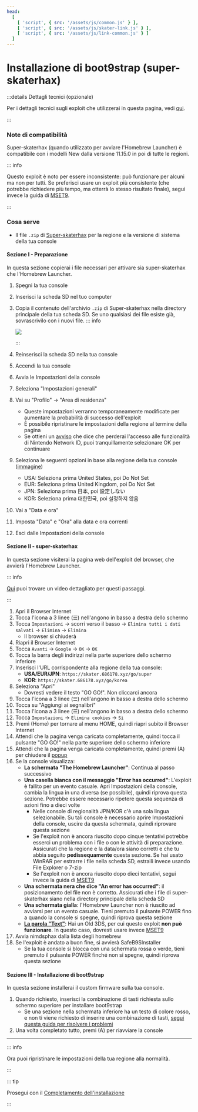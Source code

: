 ```yaml
---
head:
  [
    [ 'script', { src: '/assets/js/common.js' } ],
    [ 'script', { src: '/assets/js/skater-link.js' } ],
    [ 'script', { src: '/assets/js/link-common.js' } ]
  ]
---
```


# Installazione di boot9strap (super-skaterhax)

:::details Dettagli tecnici (opzionale)

Per i dettagli tecnici sugli exploit che utilizzerai in questa pagina, vedi [qui](https://github.com/zoogie/super-skaterhax).

:::

### Note di compatibilità

Super-skaterhax (quando utilizzato per avviare l'Homebrew Launcher) è compatibile con i modelli New dalla versione 11.15.0 in poi di tutte le regioni.

::: info

Questo exploit è noto per essere inconsistente: può funzionare per alcuni ma non per tutti. Se preferisci usare un exploit più consistente (che potrebbe richiedere più tempo, ma otterrà lo stesso risultato finale), segui invece la guida di [MSET9](installing-boot9strap-\(mset9\)).

:::

### Cosa serve

- Il file `.zip` di [Super-skaterhax](https://skater.nintendohomebrew.com) per la regione e la versione di sistema della tua console

#### Sezione I - Preparazione

In questa sezione copierai i file necessari per attivare sia super-skaterhax che l'Homebrew Launcher.

1. Spegni la tua console

2. Inserisci la scheda SD nel tuo computer

3. Copia il contenuto dell'archivio `.zip` di Super-skaterhax nella directory principale della tua scheda SD. Se uno qualsiasi dei file esiste già, sovrascrivilo con i nuovi file.
    ::: info

    ![](/images/screenshots/skaterhax/skater-root-layout.png)

    :::

4. Reinserisci la scheda SD nella tua console

5. Accendi la tua console

6. Avvia le Impostazioni della console

7. Seleziona "Impostazioni generali"

8. Vai su "Profilo" -> "Area di residenza"
    - Queste impostazioni verranno temporaneamente modificate per aumentare la probabilità di successo dell'exploit
    - È possibile ripristinare le impostazioni della regione al termine della pagina
    - Se ottieni un [avviso](/images/screenshots/skaterhax/country-change-notice.png) che dice che perderai l'accesso alle funzionalità di Nintendo Network ID, puoi tranquillamente selezionare OK per continuare

9. Seleziona le seguenti opzioni in base alla regione della tua console ([immagine](/images/screenshots/skaterhax/skater-lang.png))
    - USA: Seleziona prima United States, poi Do Not Set
    - EUR: Seleziona prima United Kingdom, poi Do Not Set
    - JPN: Seleziona prima 日本, poi 設定しない
    - KOR: Seleziona prima 대한민국, poi 설정하지 않음

10. Vai a "Data e ora"

11. Imposta "Data" e "Ora" alla data e ora correnti

12. Esci dalle Impostazioni della console

#### Sezione II - super-skaterhax

In questa sezione visiterai la pagina web dell'exploit del browser, che avvierà l'Homebrew Launcher.

::: info

[Qui](https://www.youtube.com/watch?v=DEcZB72vJts) puoi trovare un video dettagliato per questi passaggi.

:::

1. Apri il Browser Internet
2. Tocca l'icona a 3 linee (☰) nell'angono in basso a destra dello schermo
3. Tocca `Impostazioni` -> scorri verso il basso -> `Elimina tutti i dati salvati` -> `Elimina` -> `Elimina`
    - Il browser si chiuderà
4. Riapri il Browser Internet
5. Tocca `Avanti` -> `Google` -> `OK` -> `OK`
6. Tocca la barra degli indirizzi nella parte superiore dello schermo inferiore
7. Inserisci l'URL corrispondente alla regione della tua console:
    - **USA/EUR/JPN**: `https://skater.686178.xyz/go/super`
    - **KOR**: `https://skater.686178.xyz/go/korea`
8. Seleziona "Apri"
    - Dovresti vedere il testo "GO GO!". Non cliccarci ancora
9. Tocca l'icona a 3 linee (☰) nell'angono in basso a destra dello schermo
10. Tocca su "Aggiungi ai segnalibri"
11. Tocca l'icona a 3 linee (☰) nell'angono in basso a destra dello schermo
12. Tocca `Impostazioni` -> `Elimina cookies` -> `Sì`
13. Premi (Home) per tornare al menu HOME, quindi riapri subito il Browser Internet
14. Attendi che la pagina venga caricata completamente, quindi tocca il pulsante "GO GO!" nella parte superiore dello schermo inferiore
15. Attendi che la pagina venga caricata completamente, quindi premi (A) per chiudere il [popup](/images/screenshots/skaterhax/skater-popup.png)
16. Se la console visualizza:
    - **La schermata "The Homebrew Launcher"**: Continua al passo successivo
    - **Una casella bianca con il messaggio "Error has occurred"**: L'exploit è fallito per un evento casuale. Apri Impostazioni della console, cambia la lingua in una diversa (se possibile), quindi riprova questa sezione. Potrebbe essere necessario ripetere questa sequenza di azioni fino a dieci volte
        - Nelle console di regionalità JPN/KOR c'è una sola lingua selezionabile. Su tali console è necessario aprire Impostazioni della console, uscire da questa schermata, quindi riprovare questa sezione
        - Se l'exploit non è ancora riuscito dopo cinque tentativi potrebbe esserci un problema con i file o con le attività di preparazione. Assicurati che la regione e la data/ora siano corretti e che tu abbia seguito **pedissequamente** questa sezione. Se hai usato WinRAR per estrarre i file nella scheda SD, estraili invece usando File Explorer o 7-zip
        - Se l'exploit non è ancora riuscito dopo dieci tentativi, segui invece la guida di [MSET9](installing-boot9strap-\(mset9\))
    - **Una schermata nera che dice "An error has occurred"**: il posizionamento del file non è corretto. Assicurati che i file di super-skaterhax siano nella directory principale della scheda SD
    - **Una schermata gialla**: l'Homebrew Launcher non è riuscito ad avviarsi per un evento casuale. Tieni premuto il pulsante POWER fino a quando la console si spegne, quindi riprova questa sezione
    - **[La parola "Text"](/images/screenshots/skaterhax/skater-old3ds.png)**: Hai un Old 3DS, per cui questo exploit **non può funzionare**. In questo caso, dovresti usare invece [MSET9](installing-boot9strap-\(mset9\))
17. Avvia nimdsphax dalla lista degli homebrew
18. Se l'exploit è andato a buon fine, si avvierà SafeB9SInstaller
    - Se la tua console si blocca con una schermata rossa o verde, tieni premuto il pulsante POWER finché non si spegne, quindi riprova questa sezione

#### Sezione III - Installazione di boot9strap

In questa sezione installerai il custom firmware sulla tua console.

1. Quando richiesto, inserisci la combinazione di tasti richiesta sullo schermo superiore per installare boot9strap
    - Se una sezione nella schermata inferiore ha un testo di colore rosso, e non ti viene richiesto di inserire una combinazione di tasti, [segui questa guida per risolvere i problemi](troubleshooting-super-skaterhax)
2. Una volta completato tutto, premi (A) per riavviare la console

<!--@include: ./_include/configure-luma3ds.md -->

<!--@include: ./_include/luma3ds-installed-note.md -->

___

::: info

Ora puoi ripristinare le impostazioni della tua regione alla normalità.

:::

::: tip

Prosegui con il [Completamento dell'installazione](finalizing-setup)

:::
